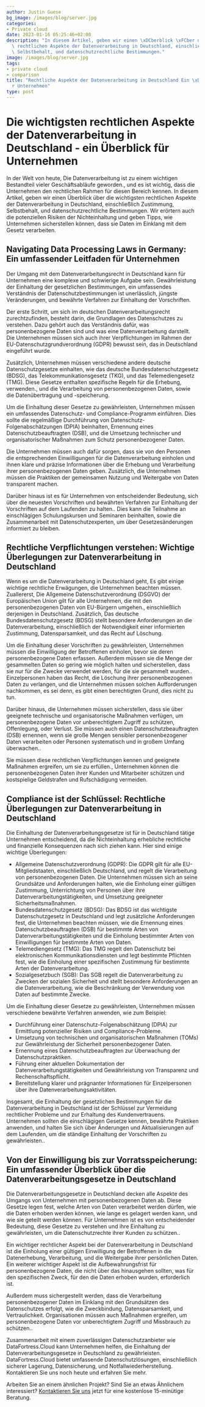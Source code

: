 ```yaml
---
author: Justin Guese
bg_image: /images/blog/server.jpg
categories:
- Private cloud
date: 2023-01-16 05:25:46+02:00
description: "In diesem Artikel, geben wir einen \xDCberblick \xFCber die wichtigsten\
  \ rechtlichen Aspekte der Datenverarbeitung in Deutschland, einschlie\xDFlich Zustimmung,\
  \ Selbstbehalt, und datenschutzrechtliche Bestimmungen."
image: /images/blog/server.jpg
tags:
- private cloud
- comparison
title: "Rechtliche Aspekte der Datenverarbeitung in Deutschland Ein \xDCberblick f\xFC\
  r Unternehmen"
type: post
---
```



# Die wichtigsten rechtlichen Aspekte der Datenverarbeitung in Deutschland - ein Überblick für Unternehmen

In der Welt von heute, Die Datenverarbeitung ist zu einem wichtigen Bestandteil vieler Geschäftsabläufe geworden., und es ist wichtig, dass die Unternehmen den rechtlichen Rahmen für diesen Bereich kennen. In diesem Artikel, geben wir einen Überblick über die wichtigsten rechtlichen Aspekte der Datenverarbeitung in Deutschland, einschließlich Zustimmung, Selbstbehalt, und datenschutzrechtliche Bestimmungen. Wir erörtern auch die potenziellen Risiken der Nichteinhaltung und geben Tipps, wie Unternehmen sicherstellen können, dass sie Daten im Einklang mit dem Gesetz verarbeiten.

## Navigating Data Processing Laws in Germany: Ein umfassender Leitfaden für Unternehmen

Der Umgang mit dem Datenverarbeitungsrecht in Deutschland kann für Unternehmen eine komplexe und schwierige Aufgabe sein. Gewährleistung der Einhaltung der gesetzlichen Bestimmungen, ein umfassendes Verständnis der Datenschutzbestimmungen ist unerlässlich, jüngste Veränderungen, und bewährte Verfahren zur Einhaltung der Vorschriften.

Der erste Schritt, um sich im deutschen Datenverarbeitungsrecht zurechtzufinden, besteht darin, die Grundlagen des Datenschutzes zu verstehen. Dazu gehört auch das Verständnis dafür, was personenbezogene Daten sind und was eine Datenverarbeitung darstellt. Die Unternehmen müssen sich auch ihrer Verpflichtungen im Rahmen der EU-Datenschutzgrundverordnung (GDPR) bewusst sein, das in Deutschland eingeführt wurde.

Zusätzlich, Unternehmen müssen verschiedene andere deutsche Datenschutzgesetze einhalten, wie das deutsche Bundesdatenschutzgesetz (BDSG), das Telekommunikationsgesetz (TKG), und das Telemediengesetz (TMG). Diese Gesetze enthalten spezifische Regeln für die Erhebung, verwenden., und die Verarbeitung von personenbezogenen Daten, sowie die Datenübertragung und -speicherung.

Um die Einhaltung dieser Gesetze zu gewährleisten, Unternehmen müssen ein umfassendes Datenschutz- und Compliance-Programm einführen. Dies sollte die regelmäßige Durchführung von Datenschutz-Folgenabschätzungen (DPIA) beinhalten, Ernennung eines Datenschutzbeauftragten (DSB), und die Umsetzung technischer und organisatorischer Maßnahmen zum Schutz personenbezogener Daten.

Die Unternehmen müssen auch dafür sorgen, dass sie von den Personen die entsprechenden Einwilligungen für die Datenverarbeitung einholen und ihnen klare und präzise Informationen über die Erhebung und Verarbeitung ihrer personenbezogenen Daten geben. Zusätzlich, die Unternehmen müssen die Praktiken der gemeinsamen Nutzung und Weitergabe von Daten transparent machen.

Darüber hinaus ist es für Unternehmen von entscheidender Bedeutung, sich über die neuesten Vorschriften und bewährten Verfahren zur Einhaltung der Vorschriften auf dem Laufenden zu halten.. Dies kann die Teilnahme an einschlägigen Schulungskursen und Seminaren beinhalten, sowie die Zusammenarbeit mit Datenschutzexperten, um über Gesetzesänderungen informiert zu bleiben.

## Rechtliche Verpflichtungen verstehen: Wichtige Überlegungen zur Datenverarbeitung in Deutschland

Wenn es um die Datenverarbeitung in Deutschland geht, Es gibt einige wichtige rechtliche Erwägungen, die Unternehmen beachten müssen. Zuallererst, Die Allgemeine Datenschutzverordnung (DSGVO) der Europäischen Union gilt für alle Unternehmen, die mit den personenbezogenen Daten von EU-Bürgern umgehen., einschließlich derjenigen in Deutschland. Zusätzlich, Das deutsche Bundesdatenschutzgesetz (BDSG) stellt besondere Anforderungen an die Datenverarbeitung, einschließlich der Notwendigkeit einer informierten Zustimmung, Datensparsamkeit, und das Recht auf Löschung.

Um die Einhaltung dieser Vorschriften zu gewährleisten, Unternehmen müssen die Einwilligung der Betroffenen einholen, bevor sie deren personenbezogene Daten erfassen. Außerdem müssen sie die Menge der gesammelten Daten so gering wie möglich halten und sicherstellen, dass sie nur für die Zwecke verwendet werden, für die sie gesammelt wurden.. Einzelpersonen haben das Recht, die Löschung ihrer personenbezogenen Daten zu verlangen, und die Unternehmen müssen solchen Aufforderungen nachkommen, es sei denn, es gibt einen berechtigten Grund, dies nicht zu tun.

Darüber hinaus, die Unternehmen müssen sicherstellen, dass sie über geeignete technische und organisatorische Maßnahmen verfügen, um personenbezogene Daten vor unberechtigtem Zugriff zu schützen, Offenlegung, oder Verlust. Sie müssen auch einen Datenschutzbeauftragten (DSB) ernennen, wenn sie große Mengen sensibler personenbezogener Daten verarbeiten oder Personen systematisch und in großem Umfang überwachen..

Sie müssen diese rechtlichen Verpflichtungen kennen und geeignete Maßnahmen ergreifen, um sie zu erfüllen., Unternehmen können die personenbezogenen Daten ihrer Kunden und Mitarbeiter schützen und kostspielige Geldstrafen und Rufschädigung vermeiden.

## Compliance ist der Schlüssel: Rechtliche Überlegungen zur Datenverarbeitung in Deutschland

Die Einhaltung der Datenverarbeitungsgesetze ist für in Deutschland tätige Unternehmen entscheidend, da die Nichteinhaltung erhebliche rechtliche und finanzielle Konsequenzen nach sich ziehen kann.
Hier sind einige wichtige Überlegungen:

- Allgemeine Datenschutzverordnung (GDPR): Die GDPR gilt für alle EU-Mitgliedstaaten, einschließlich Deutschland, und regelt die Verarbeitung von personenbezogenen Daten. Die Unternehmen müssen sich an seine Grundsätze und Anforderungen halten, wie die Einholung einer gültigen Zustimmung, Unterrichtung von Personen über ihre Datenverarbeitungstätigkeiten, und Umsetzung geeigneter Sicherheitsmaßnahmen.
- Bundesdatenschutzgesetz (BDSG): Das BDSG ist das wichtigste Datenschutzgesetz in Deutschland und legt zusätzliche Anforderungen fest, die Unternehmen beachten müssen, wie die Ernennung eines Datenschutzbeauftragten (DSB) für bestimmte Arten von Datenverarbeitungstätigkeiten und die Einholung bestimmter Arten von Einwilligungen für bestimmte Arten von Daten.
- Telemediengesetz (TMG): Das TMG regelt den Datenschutz bei elektronischen Kommunikationsdiensten und legt bestimmte Pflichten fest, wie die Einholung einer spezifischen Zustimmung für bestimmte Arten der Datenverarbeitung.
- Sozialgesetzbuch (SGB): Das SGB regelt die Datenverarbeitung zu Zwecken der sozialen Sicherheit und stellt besondere Anforderungen an die Datenverarbeitung, wie die Beschränkung der Verwendung von Daten auf bestimmte Zwecke.

Um die Einhaltung dieser Gesetze zu gewährleisten, Unternehmen müssen verschiedene bewährte Verfahren anwenden, wie zum Beispiel:

- Durchführung einer Datenschutz-Folgenabschätzung (DPIA) zur Ermittlung potenzieller Risiken und Compliance-Probleme.
- Umsetzung von technischen und organisatorischen Maßnahmen (TOMs) zur Gewährleistung der Sicherheit personenbezogener Daten.
- Ernennung eines Datenschutzbeauftragten zur Überwachung der Datenschutzpraktiken.
- Führung einer aktuellen Dokumentation der Datenverarbeitungstätigkeiten und Gewährleistung von Transparenz und Rechenschaftspflicht.
- Bereitstellung klarer und prägnanter Informationen für Einzelpersonen über ihre Datenverarbeitungsaktivitäten.

Insgesamt, die Einhaltung der gesetzlichen Bestimmungen für die Datenverarbeitung in Deutschland ist der Schlüssel zur Vermeidung rechtlicher Probleme und zur Erhaltung des Kundenvertrauens. Unternehmen sollten die einschlägigen Gesetze kennen, bewährte Praktiken anwenden, und halten Sie sich über Änderungen und Aktualisierungen auf dem Laufenden, um die ständige Einhaltung der Vorschriften zu gewährleisten..

## Von der Einwilligung bis zur Vorratsspeicherung: Ein umfassender Überblick über die Datenverarbeitungsgesetze in Deutschland

Die Datenverarbeitungsgesetze in Deutschland decken alle Aspekte des Umgangs von Unternehmen mit personenbezogenen Daten ab. Diese Gesetze legen fest, welche Arten von Daten verarbeitet werden dürfen, wie die Daten erhoben werden können, wie lange es gelagert werden kann, und wie sie geteilt werden können. Für Unternehmen ist es von entscheidender Bedeutung, diese Gesetze zu verstehen und ihre Einhaltung zu gewährleisten, um die Datenschutzrechte ihrer Kunden zu schützen..

Ein wichtiger rechtlicher Aspekt bei der Datenverarbeitung in Deutschland ist die Einholung einer gültigen Einwilligung der Betroffenen in die Datenerhebung, Verarbeitung, und die Weitergabe ihrer persönlichen Daten. Ein weiterer wichtiger Aspekt ist die Aufbewahrungsfrist für personenbezogene Daten, die nicht über das hinausgehen sollten, was für den spezifischen Zweck, für den die Daten erhoben wurden, erforderlich ist.

Außerdem muss sichergestellt werden, dass die Verarbeitung personenbezogener Daten im Einklang mit den Grundsätzen des Datenschutzes erfolgt, wie die Zweckbindung, Datensparsamkeit, und Vertraulichkeit. Organisationen müssen auch Maßnahmen ergreifen, um personenbezogene Daten vor unberechtigtem Zugriff und Missbrauch zu schützen..

Zusammenarbeit mit einem zuverlässigen Datenschutzanbieter wie DataFortress.Cloud kann Unternehmen helfen, die Einhaltung der Datenverarbeitungsgesetze in Deutschland zu gewährleisten. DataFortress.Cloud bietet umfassende Datenschutzlösungen, einschließlich sicherer Lagerung, Datensicherung, und Notfallwiederherstellung. Kontaktieren Sie uns noch heute und erfahren Sie mehr.




Arbeiten Sie an einem ähnlichen Projekt? Sind Sie an etwas Ähnlichem interessiert? [Kontaktieren Sie uns](/de/contact) jetzt für eine kostenlose 15-minütige Beratung.